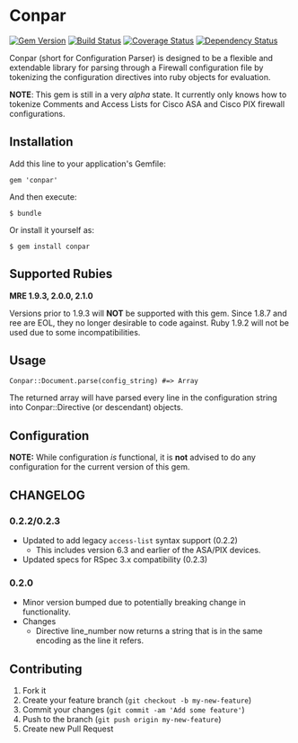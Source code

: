 # Conpar
[![Gem Version](https://badge.fury.io/rb/conpar.svg)](http://badge.fury.io/rb/conpar)
[![Build Status](https://travis-ci.org/CITguy/conpar.png?branch=master)](https://travis-ci.org/CITguy/conpar)
[![Coverage Status](https://coveralls.io/repos/CITguy/conpar/badge.png?branch=master)](https://coveralls.io/r/CITguy/conpar?branch=master)
[![Dependency Status](https://gemnasium.com/CITguy/conpar.svg)](https://gemnasium.com/CITguy/conpar)

Conpar (short for Configuration Parser) is designed to be a flexible and extendable library for parsing through a Firewall configuration file by tokenizing the configuration directives into ruby objects for evaluation.

**NOTE**: This gem is still in a very _alpha_ state.  It currently only knows how to tokenize Comments and Access Lists for Cisco ASA and Cisco PIX firewall configurations.

## Installation

Add this line to your application's Gemfile:

    gem 'conpar'

And then execute:

    $ bundle

Or install it yourself as:

    $ gem install conpar

## Supported Rubies

**MRE 1.9.3, 2.0.0, 2.1.0**

Versions prior to 1.9.3 will **NOT** be supported with this gem.
Since 1.8.7 and ree are EOL, they no longer desirable to code against. Ruby 1.9.2 will not be used due to some incompatibilities.

## Usage

    Conpar::Document.parse(config_string) #=> Array

The returned array will have parsed every line in the configuration string into Conpar::Directive (or descendant) objects.

## Configuration
**NOTE:** While configuration _is_ functional, it is **not** advised to do any configuration for the current version of this gem.

## CHANGELOG
### 0.2.2/0.2.3
* Updated to add legacy `access-list` syntax support (0.2.2)
  * This includes version 6.3 and earlier of the ASA/PIX devices.
* Updated specs for RSpec 3.x compatibility (0.2.3)

### 0.2.0
* Minor version bumped due to potentially breaking change in functionality.
* Changes
	* Directive line_number now returns a string that is in the same encoding as the line it refers.

## Contributing

1. Fork it
2. Create your feature branch (`git checkout -b my-new-feature`)
3. Commit your changes (`git commit -am 'Add some feature'`)
4. Push to the branch (`git push origin my-new-feature`)
5. Create new Pull Request

